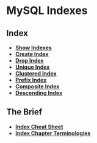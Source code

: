 # MySQL Indexes

## Index
* **[Show Indexes](./show-indexes.md)** <br>
* **[Create Index](./create-index.md)** <br>
* **[Drop Index](./drop-index.md)** <br>
* **[Unique Index](./unique-index.md)** <br>
* **[Clustered Index](./clustered-index.md)** <br>
* **[Prefix Index](./prefix-index.md)** <br>
* **[Composite Index](./composite-index.md)** <br>
* **[Descending Index](./descending-index.md)** <br>

## The Brief
* **[Index Cheat Sheet](./index-cheat-sheet.md)** <br>
* **[Index Chapter Terminologies](./index-terminology.md)** <br>
